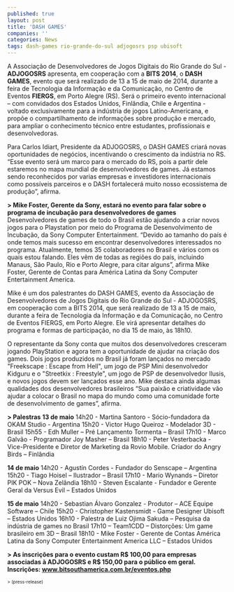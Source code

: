 ```yaml
---
published: true
layout: post
title: 'DASH GAMES'
companies: ''
categories: News
tags: dash-games rio-grande-do-sul adjogosrs psp ubisoft
---
```


 
A Associa&#231;&#227;o de Desenvolvedores de Jogos Digitais do Rio Grande do Sul - **ADJOGOSRS** apresenta, em coopera&#231;&#227;o com a **BITS 2014**, o **DASH GAMES**, evento que ser&#225; realizado de 13 a 15 de maio de 2014, durante a feira de Tecnologia da Informa&#231;&#227;o e da Comunica&#231;&#227;o, no Centro de Eventos **FIERGS**, em Porto Alegre (RS). Ser&#225; o primeiro evento internacional &#8211; com convidados dos Estados Unidos, Finl&#226;ndia, Chile e Argentina - voltado exclusivamente para a ind&#250;stria de jogos Latino-Americana, e prop&#245;e o compartilhamento de informa&#231;&#245;es sobre produ&#231;&#227;o e mercado, para ampliar o conhecimento t&#233;cnico entre estudantes, profissionais e desenvolvedoras.
 
Para Carlos Idiart, Presidente da ADJOGOSRS, o DASH GAMES criar&#225; novas oportunidades de neg&#243;cios, incentivando o crescimento da ind&#250;stria no RS. &#8220;Esse evento ser&#225; um marco para o mercado do RS, pois a partir dele estaremos no mapa mundial de desenvolvedores de games. J&#225; estamos sendo reconhecidos por varias empresas e investidores internacionais como poss&#237;veis parceiros e o DASH fortalecer&#225; muito nosso ecossistema de produ&#231;&#227;o&#8221;, afirma.
 
<strong>> Mike Foster, Gerente da Sony, estar&#225; no evento para falar sobre o programa de incuba&#231;&#227;o para desenvolvedores de games</strong>
Desenvolvedores de games de todo o Brasil est&#227;o ajudando a criar novos jogos para o Playstation por meio do Programa de Desenvolvimento de Incuba&#231;&#227;o, da Sony Computer Entertainment.  &#8220;Devido ao tamanho do pa&#237;s &#233; onde temos mais sucesso em encontrar desenvolvedores interessados no programa. Atualmente, temos 35 colaboradores no Brasil e v&#225;rios com os quais estou falando. Eles v&#234;m de todas as regi&#245;es do pa&#237;s, incluindo Manaus, S&#227;o Paulo, Rio e Porto Alegre, para citar alguns&#8221;, afirma Mike Foster, Gerente de Contas para Am&#233;rica Latina da Sony Computer Entertainment America. 
 
Mike &#233; um dos palestrantes do DASH GAMES, evento da Associa&#231;&#227;o de Desenvolvedores de Jogos Digitais do Rio Grande do Sul - ADJOGOSRS, em coopera&#231;&#227;o com a BITS 2014, que ser&#225; realizado de 13 a 15 de maio, durante a feira de Tecnologia da Informa&#231;&#227;o e da Comunica&#231;&#227;o, no Centro de Eventos FIERGS, em Porto Alegre. Ele vir&#225; apresentar detalhes do programa e formas de participa&#231;&#227;o, no dia 15 de maio, &#224;s 18h10.
 
O representante da Sony conta que muitos dos desenvolvedores cresceram jogando PlayStation e agora tem a oportunidade de ajudar na cria&#231;&#227;o dos games. Dois jogos produzidos no Brasil j&#225; foram lan&#231;ados no mercado &quot;Freekscape : Escape from Hell&quot;, um jogo de PSP Mini desenvolvedor Kidguru e o &quot;Streetkix : Freestyle&quot;, um jogo de PSP de desenvolvedor Ilusis, e novos jogos devem ser lan&#231;ados esse ano. Mike destaca ainda algumas qualidades dos desenvolvedores brasileiros &#8220;Sua paix&#227;o e criatividade v&#227;o ajudar a colocar o Brasil no mapa do mundo como uma comunidade forte de desenvolvimento de games&#8221;, afirma.
 
 
<strong>> Palestras</strong>
**13 de maio**
14h20 - Martina Santoro - S&#243;cio-fundadora da OKAM Studio - Argentina
15h20 - Victor Hugo Queiroz - Modelador 3D - Brasil
15h55 - Edh Muller &#8211; Pr&#233; Lan&#231;amento Tormenta &#8211; Brasil
17h10 - Marco Galv&#227;o - Programador Joy Masher &#8211; Brasil
18h10 - Peter Vesterbacka - Vice-Presidente e Diretor de Marketing da Rovio Mobile. Criador do Angry Birds &#8211; Finl&#226;ndia
 
**14 de maio**
14h20 - Agust&#237;n Cordes - Fundador do Senscape &#8211; Argentina
15h20 - Tiago Hoisel &#8211; Ilustrador &#8211; Brasil
17h10 - Mario Wynands &#8211; Diretor PIK POK &#8211; Nova Zel&#226;ndia
18h10 - Steven Escalante - Fundador e  Gerente Geral da Versus Evil &#8211; Estados Unidos
 
**15 de maio**
14h20 - Sebastian &#193;lvaro Gonzalez - Produtor &#8211; ACE Equipe Software &#8211; Chile
15h20 - Christopher Kastensmidt - Game Designer Ubisoft &#8211; Estados Unidos
16h10 - Palestra de Luiz Ojima Sakuda &#8211; Pesquisa da ind&#250;stria de games no Brasil
17h10 &#8211; Team1CDD &#8211; Distor&#231;&#245;es: Um game brasileiro em 3D &#8211; Brasil
18h10 - Mike Foster - Gerente de Contas Am&#233;rica Latina da Sony Computer Entertainment  America LLC &#8211; Estados Unidos
 
<strong>> As inscri&#231;&#245;es para o evento custam R$ 100,00 para empresas associadas &#224; ADJOGOSRS e R$ 150,00 para o p&#250;blico em geral.</strong>
<strong>Inscri&#231;&#245;es: <a href="http://www.bitsouthamerica.com.br/eventos.php" target="_self">www.bitsouthamerica.com.br/eventos.php</a>
</strong>
 
<span style="font-size: x-small;">> (press-release)</span>
